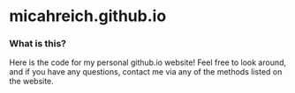 # micahreich.github.io
### What is this?
Here is the code for my personal github.io website! Feel free to look around, and if you have any questions, contact me via any of the methods listed on the website.
